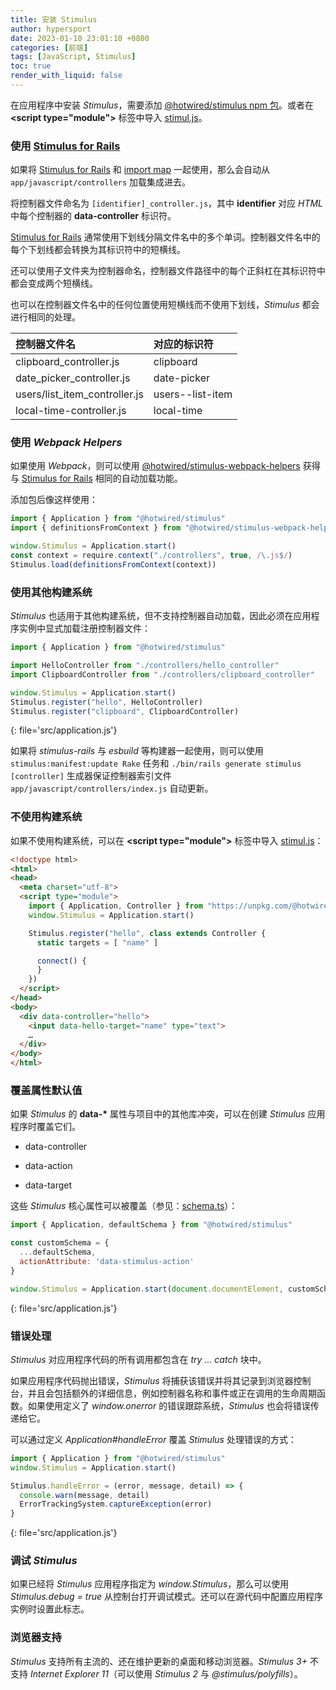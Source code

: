 ```yaml
---
title: 安装 Stimulus 
author: hypersport
date: 2023-01-10 23:01:10 +0800
categories: [前端]
tags: [JavaScript, Stimulus]
toc: true
render_with_liquid: false
---
```


在应用程序中安装 *Stimulus*，需要添加 [@hotwired/stimulus npm 包](https://www.npmjs.com/package/@hotwired/stimulus)。或者在 **<script type=\"module\">** 标签中导入 [stimul.js](https://unpkg.com/@hotwired/stimulus/dist/stimulus.js)。

### 使用 [Stimulus for Rails](https://github.com/hotwired/stimulus-rails)

如果将 [Stimulus for Rails](https://github.com/hotwired/stimulus-rails) 和 [import map](https://github.com/rails/importmap-rails) 一起使用，那么会自动从 `app/javascript/controllers` 加载集成进去。

将控制器文件命名为 `[identifier]_controller.js`，其中 **identifier** 对应 *HTML* 中每个控制器的 **data-controller** 标识符。

[Stimulus for Rails](https://github.com/hotwired/stimulus-rails) 通常使用下划线分隔文件名中的多个单词。控制器文件名中的每个下划线都会转换为其标识符中的短横线。

还可以使用子文件夹为控制器命名，控制器文件路径中的每个正斜杠在其标识符中都会变成两个短横线。

也可以在控制器文件名中的任何位置使用短横线而不使用下划线，*Stimulus* 都会进行相同的处理。

| 控制器文件名                   | 对应的标识符      |
|:------------------------------|:-----------------|
| clipboard_controller.js       | clipboard        |
| date_picker_controller.js     | date-picker      |
| users/list_item_controller.js | users\-\-list-item |
| local-time-controller.js      | local-time       |

### 使用 *Webpack Helpers*

如果使用 *Webpack*，则可以使用 [@hotwired/stimulus-webpack-helpers](https://www.npmjs.com/package/@hotwired/stimulus-webpack-helpers) 获得与 [Stimulus for Rails](https://github.com/hotwired/stimulus-rails) 相同的自动加载功能。

添加包后像这样使用：

```js
import { Application } from "@hotwired/stimulus"
import { definitionsFromContext } from "@hotwired/stimulus-webpack-helpers"

window.Stimulus = Application.start()
const context = require.context("./controllers", true, /\.js$/)
Stimulus.load(definitionsFromContext(context))
```

### 使用其他构建系统

*Stimulus* 也适用于其他构建系统，但不支持控制器自动加载，因此必须在应用程序实例中显式加载注册控制器文件：

```js
import { Application } from "@hotwired/stimulus"

import HelloController from "./controllers/hello_controller"
import ClipboardController from "./controllers/clipboard_controller"

window.Stimulus = Application.start()
Stimulus.register("hello", HelloController)
Stimulus.register("clipboard", ClipboardController)
```
{: file='src/application.js'}

如果将 *stimulus-rails* 与 *esbuild* 等构建器一起使用，则可以使用 `stimulus:manifest:update Rake` 任务和 `./bin/rails generate stimulus [controller]` 生成器保证控制器索引文件 `app/javascript/controllers/index.js` 自动更新。

### 不使用构建系统

如果不使用构建系统，可以在 **<script type=\"module\">** 标签中导入 [stimul.js](https://unpkg.com/@hotwired/stimulus/dist/stimulus.js)：

```html
<!doctype html>
<html>
<head>
  <meta charset="utf-8">
  <script type="module">
    import { Application, Controller } from "https://unpkg.com/@hotwired/stimulus/dist/stimulus.js"
    window.Stimulus = Application.start()

    Stimulus.register("hello", class extends Controller {
      static targets = [ "name" ]

      connect() {
      }
    })
  </script>
</head>
<body>
  <div data-controller="hello">
    <input data-hello-target="name" type="text">
    …
  </div>
</body>
</html>
```

### 覆盖属性默认值

如果 *Stimulus* 的 **data-\*** 属性与项目中的其他库冲突，可以在创建 *Stimulus* 应用程序时覆盖它们。

- data-controller

- data-action

- data-target

这些 *Stimulus* 核心属性可以被覆盖（参见：[schema.ts](https://github.com/hotwired/stimulus/blob/main/src/core/schema.ts)）：

```js
import { Application, defaultSchema } from "@hotwired/stimulus"

const customSchema = {
  ...defaultSchema,
  actionAttribute: 'data-stimulus-action'
}

window.Stimulus = Application.start(document.documentElement, customSchema);
```
{: file='src/application.js'}

### 错误处理

*Stimulus* 对应用程序代码的所有调用都包含在 *try ... catch* 块中。

如果应用程序代码抛出错误，*Stimulus* 将捕获该错误并将其记录到浏览器控制台，并且会包括额外的详细信息，例如控制器名称和事件或正在调用的生命周期函数。如果使用定义了 *window.onerror* 的错误跟踪系统，*Stimulus* 也会将错误传递给它。

可以通过定义 *Application#handleError* 覆盖 *Stimulus* 处理错误的方式：

```js
import { Application } from "@hotwired/stimulus"
window.Stimulus = Application.start()

Stimulus.handleError = (error, message, detail) => {
  console.warn(message, detail)
  ErrorTrackingSystem.captureException(error)
}
```
{: file='src/application.js'}

### 调试 *Stimulus*

如果已经将 *Stimulus* 应用程序指定为 *window.Stimulus*，那么可以使用 *Stimulus.debug = true* 从控制台打开调试模式。还可以在源代码中配置应用程序实例时设置此标志。

### 浏览器支持

*Stimulus* 支持所有主流的、还在维护更新的桌面和移动浏览器。*Stimulus 3+* 不支持 *Internet Explorer 11*（可以使用 *Stimulus 2* 与 *@stimulus/polyfills*）。
